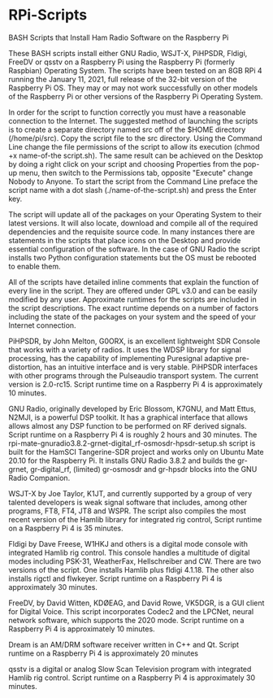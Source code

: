 # RPi-Scripts
BASH Scripts that Install Ham Radio Software on the Raspberry Pi

These BASH scripts install either GNU Radio, WSJT-X, PiHPSDR, Fldigi, FreeDV or qsstv on a Raspberry Pi using the Raspberry Pi (formerly Raspbian) Operating System.  The scripts have been tested on an 8GB RPi 4 running the January 11, 2021, full release of the 32-bit version of the Raspberry Pi OS.  They may or may not work successfully on other models of the Raspberry Pi or other versions of the Raspberry Pi Operating System.  

In order for the script to function correctly you must have a reasonable connection to the Internet.  The suggested method of launching the scripts is to create a separate directory named src off of the $HOME directory (/home/pi/src).  Copy the script file to the src directory.  Using the Command Line change the file permissions of the script to allow its execution (chmod +x name-of-the script.sh).  The same result can be achieved on the Desktop by doing a right click on your script and choosing Properties from the pop-up menu, then switch to the Permissions tab, opposite "Execute" change Nobody to Anyone.  To start the script from the Command Line preface the script name with a dot slash (./name-of-the-script.sh) and press the Enter key.  

The script will update all of the packages on your Operating System to their latest versions.  It will also locate, download and compile all of the required dependencies and the requisite source code.  In many instances there are statements in the scripts that place icons on the Desktop and provide essential configuration of the software.  In the case of GNU Radio the script installs two Python configuration statements but the OS must be rebooted to enable them.  

All of the scripts have detailed inline comments that explain the function of every line in the script.  They are offered under GPL v3.0 and can be easily modified by any user.  Approximate runtimes for the scripts are included in the script descriptions.  The exact runtime depends on a number of factors including the state of the packages on your system and the speed of your Internet connection.

PiHPSDR, by John Melton, G0ORX, is an excellent lightweight SDR Console that works with a variety of radios.  It uses the WDSP library for signal processing, has the capability of implementing Puresignal adaptive pre-distortion, has an intuitive interface and is very stable. PiHPSDR interfaces with other programs through the Pulseaudio transport system.  The current version is 2.0-rc15. Script runtime time on a Raspberry Pi 4 is approximately 10 minutes.

GNU Radio, originally developed by Eric Blossom, K7GNU, and Matt Ettus, N2MJI, is a powerful DSP toolkit. It has a graphical interface that allows allows almost any DSP function to be performed on RF derived signals.  Script runtime on a Raspberry Pi 4 is roughly 2 hours and 30 minutes.  The rpi-mate-gnuradio3.8.2-grnet-digital_rf-osmosdr-hpsdr-setup.sh script is built for the HamSCI Tangerine-SDR project and works only on Ubuntu Mate 20.10 for the Raspberry Pi.  It installs GNU Radio 3.8.2 and builds the gr-grnet, gr-digital_rf, (limited) gr-osmosdr and gr-hpsdr blocks into the GNU Radio Companion.

WSJT-X by Joe Taylor, K1JT, and currently supported by a group of very talented developers is weak signal software that includes, among other programs, FT8, FT4, JT8 and WSPR. The script also compiles the most recent version of the Hamlib library for integrated rig control,  Script runtime on a Raspberry Pi 4 is 35 minutes.

Fldigi by Dave Freese, W1HKJ and others is a digital mode console with integrated Hamlib rig control.  This console handles a multitude of digital modes including PSK-31, WeatherFax, Hellschreiber and CW.  There are two versions of the script. One installs Hamlib plus fldigi 4.1.18. The other also installs rigctl and flwkeyer. Script runtime on a Raspberry Pi 4 is approximately 30 minutes.

FreeDV, by David Witten, KDØEAG, and David Rowe, VK5DGR, is a GUI client for Digital Voice. This script incorporates Codec2 and the LPCNet, neural network software, which supports the 2020 mode. Script runtime on a Raspberry Pi 4 is approximately 10 minutes.

Dream is an AM/DRM software receiver written in C++ and Qt. Script runtime on a Raspberry Pi 4 is approximately 20 minutes

qsstv is a digital or analog Slow Scan Television program with integrated Hamlib rig control. Script runtime on a Raspberry Pi 4 is approximately 30 minutes.
